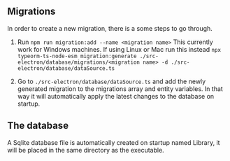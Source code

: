 ## Migrations
In order to create a new migration, there is a some steps to go through.

1. Run ``npm run migration:add --name <migration name>`` This currently work for Windows machines. If using Linux or Mac run this instead ``npx typeorm-ts-node-esm migration:generate ./src-electron/database/migrations/<migration name> -d ./src-electron/database/dataSource.ts``

2. Go to ``./src-electron/database/dataSource.ts`` and add the newly 
generated migration to the migrations array and entity variables. In that way it will automatically apply the latest changes to the database on startup.

## The database
A Sqlite database file is automatically created on startup named Library, it will be placed in the same directory as the executable.
